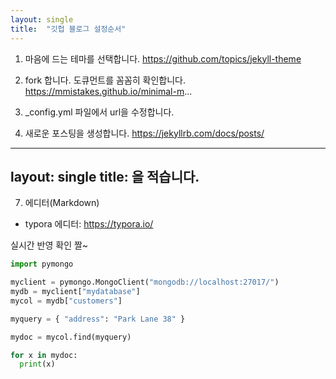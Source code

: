 ```yaml
---
layout: single
title:  "깃헙 블로그 설정순서"
---
```





1. 마음에 드는 테마를 선택합니다.
https://github.com/topics/jekyll-theme

2. fork 합니다.
도큐먼트를 꼼꼼히 확인합니다.
https://mmistakes.github.io/minimal-m...

3. _config.yml 파일에서 url을 수정합니다.

4. 새로운 포스팅을 생성합니다.
https://jekyllrb.com/docs/posts/


----
layout: single
title: 을 적습니다.
----

7. 에디터(Markdown)
- typora 에디터: https://typora.io/



실시간 반영 확인 짤~

```python
import pymongo

myclient = pymongo.MongoClient("mongodb://localhost:27017/")
mydb = myclient["mydatabase"]
mycol = mydb["customers"]

myquery = { "address": "Park Lane 38" }

mydoc = mycol.find(myquery)

for x in mydoc:
  print(x)
```